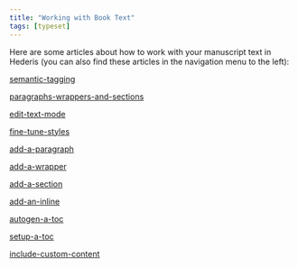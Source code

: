 ```yaml
---
title: "Working with Book Text"
tags: [typeset]
---
```

 
<html><body><section data-type="chapter" class="hsecchapter" data-hederis-type="hsecchapter" id="intro-book-text" data-pi-attrs="id: intro-book-text; data-tags: typeset;" role="doc-chapter" data-tags="typeset" data-author-name=" " data-book-title=" " title="Working with Book Text"><p class="hblkp" data-hederis-type="hblkp" id="pdFrbRweG">Here are some articles about how to work with your manuscript text in Hederis (you can also find these articles in the navigation menu to the left): </p><p class="hblkp" data-hederis-type="hblkp" id="pso3yYd5V"><a href="{% link _docs/semantic-tagging.md %}" class="hspana" data-hederis-type="hspana" id="pcRkOKcb2">semantic-tagging</a></p><p class="hblkp" data-hederis-type="hblkp" id="pN9mW8i10"><a href="{% link _docs/paragraphs-wrappers-and-sections.md %}" class="hspana" data-hederis-type="hspana" id="p99E6lLZN">paragraphs-wrappers-and-sections</a></p><p class="hblkp" data-hederis-type="hblkp" id="phjFqEfZL"><a href="{% link _docs/edit-text-mode.md %}" class="hspana" data-hederis-type="hspana" id="p37WXnIkQ">edit-text-mode</a></p><p class="hblkp" data-hederis-type="hblkp" id="p3Fcxq4HU"><a href="{% link _docs/fine-tune-styles.md %}" class="hspana" data-hederis-type="hspana" id="pGTbFoOYj">fine-tune-styles</a></p><p class="hblkp" data-hederis-type="hblkp" id="pRFEgYYrz"><a href="{% link _docs/add-a-paragraph.md %}" class="hspana" data-hederis-type="hspana" id="pC8CStV6u">add-a-paragraph</a></p><p class="hblkp" data-hederis-type="hblkp" id="p5E23cwS4"><a href="{% link _docs/add-a-wrapper.md %}" class="hspana" data-hederis-type="hspana" id="pr1rPliiK">add-a-wrapper</a></p><p class="hblkp" data-hederis-type="hblkp" id="pcpNsMGxF"><a href="{% link _docs/add-a-section.md %}" class="hspana" data-hederis-type="hspana" id="p8mf7yAre">add-a-section</a></p><p class="hblkp" data-hederis-type="hblkp" id="pCQxakz6A"><a href="{% link _docs/add-an-inline.md %}" class="hspana" data-hederis-type="hspana" id="pz4x8AX1p">add-an-inline</a></p><p class="hblkp" data-hederis-type="hblkp" id="pfpc0lMaZ"><a href="{% link _docs/autogen-a-toc.md %}" class="hspana" data-hederis-type="hspana" id="pu1kpVQgw">autogen-a-toc</a></p><p class="hblkp" data-hederis-type="hblkp" id="pAjKdwiFM"><a href="{% link _docs/setup-a-toc.md %}" class="hspana" data-hederis-type="hspana" id="pM7R4BsHD">setup-a-toc</a></p><p class="hblkp" data-hederis-type="hblkp" id="phP2j2ZZ0"><a href="{% link _docs/include-custom-content.md %}" class="hspana" data-hederis-type="hspana" id="pZhoNkIOs">include-custom-content</a></p></section></body></html>
